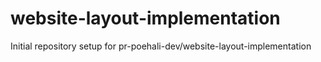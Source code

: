 # website-layout-implementation

Initial repository setup for pr-poehali-dev/website-layout-implementation